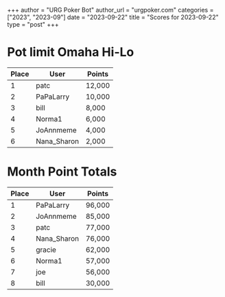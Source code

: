 +++
author = "URG Poker Bot"
author_url = "urgpoker.com"
categories = ["2023", "2023-09"]
date = "2023-09-22"
title = "Scores for 2023-09-22"
type = "post"
+++
# Pot limit Omaha Hi-Lo

| Place | User | Points |
|-------|------|--------|
| 1 | patc | 12,000 |
| 2 | PaPaLarry | 10,000 |
| 3 | bill | 8,000 |
| 4 | Norma1 | 6,000 |
| 5 | JoAnnmeme | 4,000 |
| 6 | Nana_Sharon | 2,000 |

# Month Point Totals

| Place | User | Points |
|-------|------|--------|
| 1 | PaPaLarry | 96,000 |
| 2 | JoAnnmeme | 85,000 |
| 3 | patc | 77,000 |
| 4 | Nana_Sharon | 76,000 |
| 5 | gracie | 62,000 |
| 6 | Norma1 | 57,000 |
| 7 | joe | 56,000 |
| 8 | bill | 30,000 |
